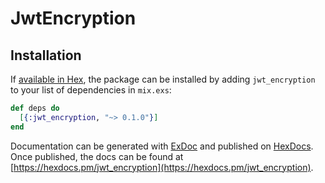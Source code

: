 # JwtEncryption

## Installation

If [available in Hex](https://hex.pm/docs/publish), the package can be installed
by adding `jwt_encryption` to your list of dependencies in `mix.exs`:

```elixir
def deps do
  [{:jwt_encryption, "~> 0.1.0"}]
end
```

Documentation can be generated with [ExDoc](https://github.com/elixir-lang/ex_doc)
and published on [HexDocs](https://hexdocs.pm). Once published, the docs can
be found at [https://hexdocs.pm/jwt_encryption](https://hexdocs.pm/jwt_encryption).

